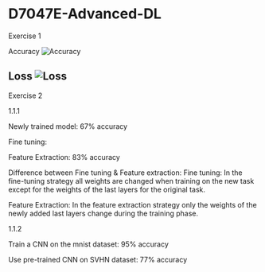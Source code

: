 # D7047E-Advanced-DL

Exercise 1

Accuracy
![Accuracy](https://user-images.githubusercontent.com/48216230/161533769-a2d6cf90-a68c-4f07-9ec1-078d41718c61.jpg)

Loss
![Loss](https://user-images.githubusercontent.com/48216230/161533800-e3efac80-3434-4423-9cb4-2d743ba9ca71.jpg)
------------------------------------------------------------------------------------------------------------------


Exercise 2

1.1.1

Newly trained model: 67% accuracy

Fine tuning:

Feature Extraction: 83% accuracy

Difference between Fine tuning & Feature extraction:
Fine tuning: In the fine-tuning strategy all weights are changed when training on the new task except for the weights of the last layers for the original task.

Feature Extraction: In the feature extraction strategy only the weights of the newly added last layers change during the training phase.

1.1.2

Train a CNN on the mnist dataset: 95% accuracy

Use pre-trained CNN on SVHN dataset: 77% accuracy
